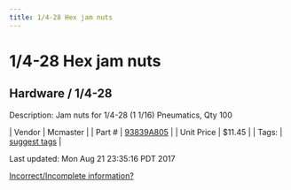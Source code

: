 ```yaml
---
title: 1/4-28 Hex jam nuts
---
```


# 1/4-28 Hex jam nuts
## Hardware / 1/4-28
Description: 	Jam nuts for 1/4-28 (1 1/16) Pneumatics, Qty 100 

| Vendor | Mcmaster | 
| Part # | [93839A805](https://www.mcmaster.com/#93839A805) | 
| Unit Price | $11.45 | 
| Tags: | [suggest tags](https://docs.google.com/forms/d/e/1FAIpQLSeWyY8v3RgOty-MyWmh9U0iivNYN_molChYyS-0U-o-kOAv_g/viewform) | 

Last updated: Mon Aug 21 23:35:16 PDT 2017

 [Incorrect/Incomplete information?](https://docs.google.com/forms/d/e/1FAIpQLSeWyY8v3RgOty-MyWmh9U0iivNYN_molChYyS-0U-o-kOAv_g/viewform)
